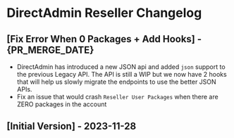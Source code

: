 # DirectAdmin Reseller Changelog

## [Fix Error When 0 Packages + Add Hooks] - {PR_MERGE_DATE}

- DirectAdmin has introduced a new JSON api and added `json` support to the previous Legacy API. The API is still a WIP but we now have 2 hooks that will help us slowly migrate the endpoints to use the better JSON APIs.
- Fix an issue that would crash `Reseller User Packages` when there are ZERO packages in the account

## [Initial Version] - 2023-11-28